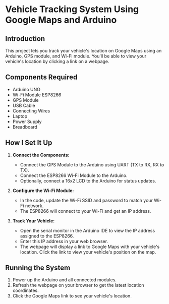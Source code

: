 # Vehicle Tracking System Using Google Maps and Arduino

## Introduction
This project lets you track your vehicle's location on Google Maps using an Arduino, GPS module, and Wi-Fi module. You'll be able to view your vehicle's location by clicking a link on a webpage.

## Components Required
- Arduino UNO
- Wi-Fi Module ESP8266
- GPS Module
- USB Cable
- Connecting Wires
- Laptop
- Power Supply
- Breadboard

## How I Set It Up

1. **Connect the Components:**
   - Connect the GPS Module to the Arduino using UART (TX to RX, RX to TX).
   - Connect the ESP8266 Wi-Fi Module to the Arduino.
   - Optionally, connect a 16x2 LCD to the Arduino for status updates.

2. **Configure the Wi-Fi Module:**
   - In the code, update the Wi-Fi SSID and password to match your Wi-Fi network.
   - The ESP8266 will connect to your Wi-Fi and get an IP address.

4. **Track Your Vehicle:**
   - Open the serial monitor in the Arduino IDE to view the IP address assigned to the ESP8266.
   - Enter this IP address in your web browser.
   - The webpage will display a link to Google Maps with your vehicle's location. Click the link to view your vehicle's position on the map.

## Running the System
1. Power up the Arduino and all connected modules.
2. Refresh the webpage on your browser to get the latest location coordinates.
3. Click the Google Maps link to see your vehicle's location.
